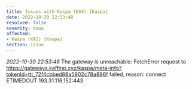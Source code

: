 ```yaml
---
title: Issues with Kaspa (KAS) [Kaspa]
date: 2022-10-30 22:53:48
resolved: false
severity: down
affected:
- Kaspa (KAS) [Kaspa]
section: issue
---
```


*2022-10-30 22:53:48* The gateway is unreachable: FetchError request to https://gateways.kaffinp.xyz/kaspa/meta-info?tokenId=tti_72f4cbbed88a5902c78a896f failed, reason: connect ETIMEDOUT 193.31.116.152:443